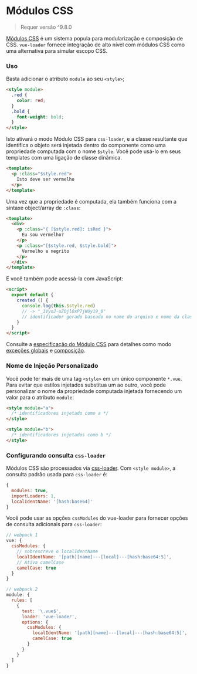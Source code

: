 # Módulos CSS

> Requer versão ^9.8.0

[Módulos CSS](https://github.com/css-modules/css-modules) é um sistema popula para modularização e composição de CSS. `vue-loader` fornece integração de alto nível com módulos CSS como uma alternativa para simular escopo CSS.

### Uso

Basta adicionar o atributo `module` ao seu `<style>`;

```html
<style module>
  .red {
    color: red;
  }
  .bold {
    font-weight: bold;
  }
</style>
```

Isto ativará o modo Módulo CSS para `css-loader`, e a classe resultante que identifica o objeto será injetada dentro do componente como uma propriedade computada com o nome `$style`. Você pode usá-lo em seus templates com uma ligação de classe dinâmica.

```html
<template>
  <p :class="$style.red">
    Isto deve ser vermelho
  </p>
</template>
```

Uma vez que a propriedade é computada, ela também funciona com a sintaxe object/array de `:class`:

```html
<template>
  <div>
    <p :class="{ [$style.red]: isRed }">
      Eu sou vermelho?
    </p>
    <p :class="[$style.red, $style.bold]">
      Vermelho e negrito
    </p>
  </div>
</template>
```

E você também pode acessá-la com JavaScript:

```html
<script>
  export default {
    created () {
      console.log(this.$style.red)
      // -> "_1VyoJ-uZOjlOxP7jWUy19_0"
      // identificador gerado baseado no nome do arquivo e nome da classe.
    }
  }
</script>
```

Consulte a [especificação do Módulo CSS](https://github.com/css-modules/css-modules) para detalhes como modo [exceções globais](https://github.com/css-modules/css-modules#exceptions) e [composição](https://github.com/css-modules/css-modules#composition).

### Nome de Injeção Personalizado

Você pode ter mais de uma tag `<style>` em um único componente `*.vue`. Para evitar que estilos injetados substitua um ao outro, você pode personalizar o nome da propriedade computada injetada fornecendo um valor para o atributo `module`:

```html
<style module="a">
  /* identificadores injetado como a */
</style>

<style module="b">
  /* identificadores injetados como b */
</style>
```

### Configurando consulta `css-loader`

Módulos CSS são processados via [css-loader](https://github.com/webpack/css-loader). Com `<style module>`, a consulta padrão usada para `css-loader` é:

```js
{
  modules: true,
  importLoaders: 1,
  localIdentName: '[hash:base64]'
}
```

Você pode usar as opções `cssModules` do vue-loader para fornecer opções de consulta adicionais para `css-loader`:

```js
// webpack 1
vue: {
  cssModules: {
    // sobrescreve o localIdentName
    localIdentName: '[path][name]---[local]---[hash:base64:5]',
    // Ativa camelCase
    camelCase: true
  }
}

// webpack 2
module: {
  rules: [
    {
      test: '\.vue$',
      loader: 'vue-loader',
      options: {
        cssModules: {
          localIdentName: '[path][name]---[local]---[hash:base64:5]',
          camelCase: true
        }
      }
    }
  ]
}
```
